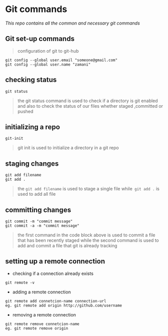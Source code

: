 # Git commands

*This repo contains all the common and necessary git commands*

## Git set-up commands
> configuration of git to git-hub
```
git config --global user.email "someone@gmail.com"
git config --global user.name "zamani"
```
## checking status
```
git status
```
> the git status command is used to check if a directory is git enabled and also to check the status of our files whether staged ,committed or pushed


## initializing a repo
```
git-init
```
> git init is used to initialize a directory in a git repo

## staging changes
```
git add filename
git add . 
```
>the `git add filename` is used to stage a single file while` git add .` is used to add all file

## committing changes
```
git commit -m "commit message"
git commit -a -m "commit message"
```
>the first command in the code block above is used to commit a file that has been recently staged while the second command is used to add and commit a file that git is already tracking

## setting up a remote connection
- checking if a connection already exists
```
git remote -v
```
- adding a remote connection
```
git remote add connetcion-name connection-url
eg. git remote add origin http://github.com/username
```
- removing a remote connection
```
git remote remove connetcion-name 
eg. git remote remove origin 
```
